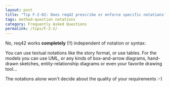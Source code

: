 ```yaml
---
layout: post
title: "Tip F-2-02: Does req42 prescribe or enforce specific notations?"
tags: method-question notations
category: Frequently Asked Questions
permalink: /tips/F-2-2/
---
```


No, req42 works **completely** (!!) independent of notation or syntax:

You can use textual notations like the story format, or use tables. For the models you can use UML, or any kinds of box-and-arrow diagrams, hand-drawn sketches, entity-relationship diagrams or even your favorite drawing tool... 

The notations alone won't decide about the quality of your requirements :-)